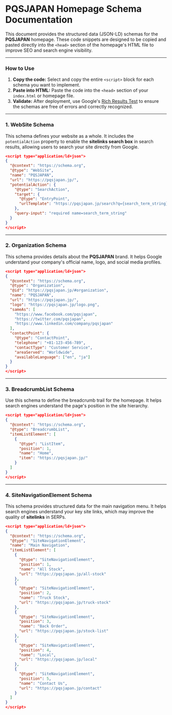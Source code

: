 # PQSJAPAN Homepage Schema Documentation

This document provides the structured data (JSON-LD) schemas for the **PQSJAPAN** homepage. These code snippets are designed to be copied and pasted directly into the `<head>` section of the homepage's HTML file to improve SEO and search engine visibility.

-----

### How to Use

1.  **Copy the code:** Select and copy the entire `<script>` block for each schema you want to implement.
2.  **Paste into HTML:** Paste the code into the `<head>` section of your `index.html` or homepage file.
3.  **Validate:** After deployment, use Google's [Rich Results Test](https://search.google.com/test/rich-results) to ensure the schemas are free of errors and correctly recognized.

-----

### **1. WebSite Schema**

This schema defines your website as a whole. It includes the `potentialAction` property to enable the **sitelinks search box** in search results, allowing users to search your site directly from Google.

```json
<script type="application/ld+json">
{
  "@context": "https://schema.org",
  "@type": "WebSite",
  "name": "PQSJAPAN",
  "url": "https://pqsjapan.jp/",
  "potentialAction": {
    "@type": "SearchAction",
    "target": {
      "@type": "EntryPoint",
      "urlTemplate": "https://pqsjapan.jp/search?q={search_term_string}"
    },
    "query-input": "required name=search_term_string"
  }
}
</script>
```

-----

### **2. Organization Schema**

This schema provides details about the **PQSJAPAN** brand. It helps Google understand your company's official name, logo, and social media profiles.

```json
<script type="application/ld+json">
{
  "@context": "https://schema.org",
  "@type": "Organization",
  "@id": "https://pqsjapan.jp/#organization",
  "name": "PQSJAPAN",
  "url": "https://pqsjapan.jp/",
  "logo": "https://pqsjapan.jp/logo.png",
  "sameAs": [
    "https://www.facebook.com/pqsjapan",
    "https://twitter.com/pqsjapan",
    "https://www.linkedin.com/company/pqsjapan"
  ],
  "contactPoint": {
    "@type": "ContactPoint",
    "telephone": "+81-123-456-789",
    "contactType": "Customer Service",
    "areaServed": "Worldwide",
    "availableLanguage": ["en", "ja"]
  }
}
</script>

```

-----

### **3. BreadcrumbList Schema**

Use this schema to define the breadcrumb trail for the homepage. It helps search engines understand the page's position in the site hierarchy.

```json
<script type="application/ld+json">
{
  "@context": "https://schema.org",
  "@type": "BreadcrumbList",
  "itemListElement": [
    {
      "@type": "ListItem",
      "position": 1,
      "name": "Home",
      "item": "https://pqsjapan.jp/"
    }
  ]
}
</script>
```

-----

### **4. SiteNavigationElement Schema**

This schema provides structured data for the main navigation menu. It helps search engines understand your key site links, which may improve the quality of **sitelinks** in SERPs.

```json
<script type="application/ld+json">
{
  "@context": "https://schema.org",
  "@type": "SiteNavigationElement",
  "name": "Main Navigation",
  "itemListElement": [
    {
      "@type": "SiteNavigationElement",
      "position": 1,
      "name": "All Stock",
      "url": "https://pqsjapan.jp/all-stock"
    },
    {
      "@type": "SiteNavigationElement",
      "position": 2,
      "name": "Truck Stock",
      "url": "https://pqsjapan.jp/truck-stock"
    },
    {
      "@type": "SiteNavigationElement",
      "position": 3,
      "name": "Back Order",
      "url": "https://pqsjapan.jp/stock-list"
    },
    {
      "@type": "SiteNavigationElement",
      "position": 4,
      "name": "Local",
      "url": "https://pqsjapan.jp/local"
    },
    {
      "@type": "SiteNavigationElement",
      "position": 5,
      "name": "Contact Us",
      "url": "https://pqsjapan.jp/contact"
    }
  ]
}
</script>
```
